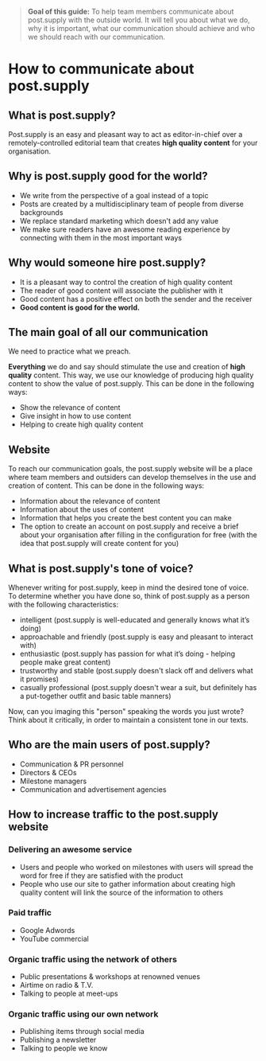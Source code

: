 > **Goal of this guide:** To help team members communicate about post.supply with the outside world. It will tell you about what we do, why it is important, what our communication should achieve and who we should reach with our communication.

# How to communicate about post.supply

## What is post.supply?

Post.supply is an easy and pleasant way to act as editor-in-chief over a remotely-controlled editorial team that creates **high quality content** for your organisation.

## Why is post.supply good for the world?

* We write from the perspective of a goal instead of a topic
* Posts are created by a multidisciplinary team of people from diverse backgrounds
* We replace standard marketing which doesn't add any value
* We make sure readers have an awesome reading experience by connecting with them in the most important ways

## Why would someone hire post.supply?

* It is a pleasant way to control the creation of high quality content
* The reader of good content will associate the publisher with it
* Good content has a positive effect on both the sender and the receiver
* **Good content is good for the world.**

## The main goal of all our communication

We need to practice what we preach.

**Everything** we do and say should stimulate the use and creation of **high quality** content. This way, we use our knowledge of producing high quality content to show the value of post.supply. This can be done in the following ways:

* Show the relevance of content
* Give insight in how to use content
* Helping to create high quality content

## Website

To reach our communication goals, the post.supply website will be a place where team members and outsiders can develop themselves in the use and creation of content. This can be done in the following ways:

* Information about the relevance of content
* Information about the uses of content
* Information that helps you create the best content you can make
* The option to create an account on post.supply and receive a brief about your organisation after filling in the configuration for free (with the idea that post.supply will create content for you)

## What is post.supply's tone of voice?

Whenever writing for post.supply, keep in mind the desired tone of voice.
To determine whether you have done so, think of post.supply as a person with the following characteristics:

- intelligent (post.supply is well-educated and generally knows what it’s doing)
- approachable and friendly (post.supply is easy and pleasant to interact with)
- enthusiastic (post.supply has passion for what it’s doing - helping people make great content)
- trustworthy and stable (post.supply doesn't slack off and delivers what it promises)
- casually professional (post.supply doesn't wear a suit, but definitely has a put-together outfit and basic table manners)

Now, can you imaging this "person" speaking the words you just wrote? Think about it critically, in order to maintain a consistent tone in our texts.

## Who are the main users of post.supply?

* Communication & PR personnel
* Directors & CEOs
* Milestone managers
* Communication and advertisement agencies

## How to increase traffic to the post.supply website

### Delivering an awesome service

* Users and people who worked on milestones with users will spread the word for free if they are satisfied with the product
* People who use our site to gather information about creating high quality content will link the source of the information to others

### Paid traffic

* Google Adwords
* YouTube commercial

### Organic traffic using the network of others

* Public presentations & workshops at renowned venues
* Airtime on radio & T.V.
* Talking to people at meet-ups

### Organic traffic using our own network

* Publishing items through social media
* Publishing a newsletter
* Talking to people we know
